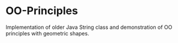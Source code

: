 # OO-Principles
Implementation of older Java String class and demonstration of OO principles with geometric shapes.
